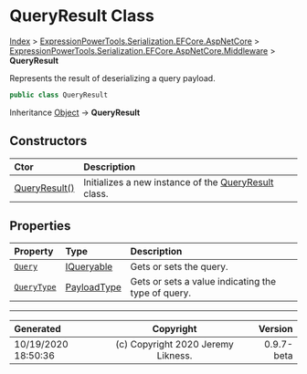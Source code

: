 ﻿# QueryResult Class

[Index](../index.md) > [ExpressionPowerTools.Serialization.EFCore.AspNetCore](ExpressionPowerTools.Serialization.EFCore.AspNetCore.a.md) > [ExpressionPowerTools.Serialization.EFCore.AspNetCore.Middleware](ExpressionPowerTools.Serialization.EFCore.AspNetCore.Middleware.n.md) > **QueryResult**

Represents the result of deserializing a query payload.

```csharp
public class QueryResult
```

Inheritance [Object](https://docs.microsoft.com/dotnet/api/system.object) → **QueryResult**

## Constructors

| Ctor | Description |
| :-- | :-- |
| [QueryResult()](ExpressionPowerTools.Serialization.EFCore.AspNetCore.Middleware.QueryResult.ctor.md#queryresult) | Initializes a new instance of the [QueryResult](ExpressionPowerTools.Serialization.EFCore.AspNetCore.Middleware.QueryResult.cs.md) class. |
## Properties

| Property | Type | Description |
| :-- | :-- | :-- |
| [`Query`](ExpressionPowerTools.Serialization.EFCore.AspNetCore.Middleware.QueryResult.Query.prop.md) | [IQueryable](https://docs.microsoft.com/dotnet/api/system.linq.iqueryable) | Gets or sets the query. |
| [`QueryType`](ExpressionPowerTools.Serialization.EFCore.AspNetCore.Middleware.QueryResult.QueryType.prop.md) | [PayloadType](ExpressionPowerTools.Serialization.PayloadType.cs.md) | Gets or sets a value indicating the type of query. |


---

| Generated | Copyright | Version |
| :-- | :-: | --: |
| 10/19/2020 18:50:36 | (c) Copyright 2020 Jeremy Likness. | 0.9.7-beta |
